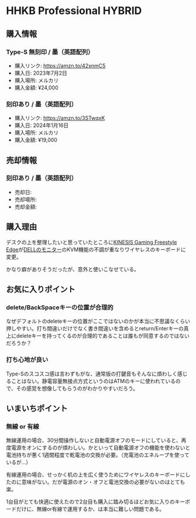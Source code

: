 # HHKB Professional HYBRID
## 購入情報
### Type-S 無刻印 / 墨（英語配列）
- 購入リンク: <https://amzn.to/42xnmC5>
- 購入日: 2023年7月2日
- 購入場所: メルカリ
- 購入金額: ¥24,000
### 刻印あり / 墨（英語配列）
- 購入リンク: <https://amzn.to/3STwqxK>
- 購入日: 2024年1月16日
- 購入場所: メルカリ
- 購入金額: ¥19,000
## 売却情報
### 刻印あり / 墨（英語配列）
- 売却日:
- 売却場所:
- 売却金額:
## 購入理由
デスクの上を整理したいと思っていたところに[KINESIS Gaming Freestyle Edge](offloads/KINESIS-Gaming-Freestyle-Edge)が[DELLのモニター](./DELL-U2723QE)のKVM機能の不調が重なりワイヤレスのキーボードに変更。

かなり癖がありそうだったが、意外と使いこなせている。

## お気に入りポイント
### delete/BackSpaceキーの位置が合理的
なぜデフォルトのdeleteキーの位置がここではないのかが本当に不思議なくらい押しやすい。打ち間違いだけでなく書き間違いを含めるとreturn/Enterキーの真上にdeleteキーを持ってくるのが合理的であることは誰もが同意するのではないだろうか？
### 打ち心地が良い
Type-Sのスコスコ感は言わずもがな、通常版の打鍵音もそんなに煩わしく感じることはない。静電容量無接点方式というのはATMのキーに使われているので、その感覚を想像してもらうのがわかりやすいだろう。
## いまいちポイント
###  無線 or 有線
無線運用の場合、30分間操作しないと自動電源オフのモードにしていると、再度電源をオンにするのが煩わしい。かといって自動電源オフの機能を使わないと電池持ちが悪く1週間程度で乾電池の交換が必要。（充電池のエネループを使っているが…）

有線運用の場合、せっかく机の上を広く使うためにワイヤレスのキーボードにしたのに意味がない。だが電源のオン・オフと電池交換の必要がないのはとても楽。

1台目がとても快適に使えたので2台目も購入に踏み切るほどお気に入りのキーボードだけに、無線or有線で運用するか、は本当に難しい問題である。